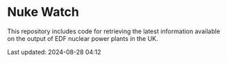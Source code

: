 # Nuke Watch

This repository includes code for retrieving the latest information available on the output of EDF nuclear power plants in the UK.

Last updated: 2024-08-28 04:12